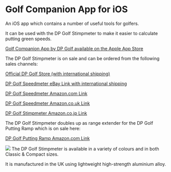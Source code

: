 # Golf Companion App for iOS

An iOS app which contains a number of useful tools for golfers.

It can be used with the DP Golf Stimpmeter to make it easier to calculate putting green speeds.

<a href="https://apps.apple.com/app/golf-companion/id6444909812">Golf Companion App by DP Golf available on the Apple App Store</a>

The DP Golf Stimpmeter is on sale and can be ordered from the following sales channels:

<a href="https://www.dp-golf.co.uk">Official DP Golf Store (with international shipping)</a>

<a href="https://www.ebay.co.uk/itm/325659106822">DP Golf Speedmeter eBay Link with international shipping</a>

<a href="https://www.amazon.com/dp/B0CCLGZ1FR">DP Golf Speedmeter Amazon.com Link</a>

<a href="https://www.amazon.co.uk/dp/B0CCTCQHCF">DP Golf Speedmeter Amazon.co.uk Link</a>

<a href="https://www.amazon.co.jp/dp/B09XKQGT3X">DP Golf Stimpmeter Amazon.co.jp Link</a>

The DP Golf Stimpmeter doubles up as range extender for the DP Golf Putting Ramp which is on sale here:

<a href="https://www.amazon.com/dp/B0CLHGGJP7">DP Golf Putting Ramp Amazon.com Link</a>

<img src="https://i.ebayimg.com/images/g/88sAAOSw-FVizn7x/s-l1600.jpg" />
The DP Golf Stimpmeter is available in a variety of colours and in both Classic & Compact sizes.

It is manufactured in the UK using lightweight high-strength aluminium alloy.
